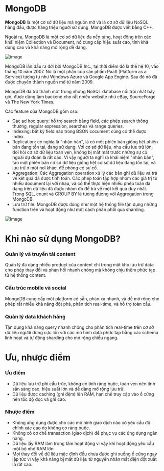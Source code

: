 # MongoDB 

**MongoDB** là một cơ sở dữ liệu mã nguồn mở và là cơ sở dữ liệu NoSQL hàng đầu, được hàng triệu người sử dụng. MongoDB được viết bằng C++.

Ngoài ra, MongoDB là một cơ sở dữ liệu đa nền tảng, hoạt động trên các khái niệm Collection và Document, nó cung cấp hiệu suất cao, tính khả dụng cao và khả năng mở rộng dễ dàng.

![image](https://user-images.githubusercontent.com/111716161/190937097-c8202fa0-5feb-4f68-88f3-0d9080535c77.png)

MongoDB lần đầu ra đời bởi MongoDB Inc., tại thời điểm đó là thế hệ 10, vào tháng 10 năm 2007. Nó là một phần của sản phẩm PaaS (Platform as a Service) tương tự như Windows Azure và Google App Engine. Sau đó nó đã được chuyển thành nguồn mở từ năm 2009. 

MongoDB đã trở thành một trong những NoSQL database nổi trội nhất bấy giờ, được dùng làm backend cho rất nhiều website như eBay, SourceForge và The New York Times. 

Các feature của MongoDB gồm cso:
- Các ad hoc query: hỗ trợ search bằng field, các phép search thông thường, regular expression, searches và range queries.
- Indexing: bất kỳ field nào trong BSON cocument cũng có thể được index.
- Replication: có nghĩa là "nhân bản", là có một phiên bản giống hệt phiên bản đang tồn tại, đang sử dụng. Với cơ sở dữ liệu, nhu cầu lưu trữ lớn, đòi hỏi cơ sở dữ liệu toàn vẹn, không bị mất mát trước những sự cố ngoài dự đoán là rất cao. Vì vậy người ta nghĩ ra khái niệm "nhân bản", tạo một phiên bản cơ sở dữ liệu giống hệt cơ sở dữ liệu đang tồn tại, và lưu trữ ở một nơi khác, đề phòng có sự cố.
- Aggregation: Các Aggregation operation xử lý các bản ghi dữ liệu và trả về kết quả đã được tính toán. Các phép toán tập hợp nhóm các giá trị từ nhiều document lại với nhau, và có thể thực hiện nhiều phép toán đa dạng trên dữ liệu đã được nhóm đó để trả về một kết quả duy nhất. Trong SQL, count và GROUP BY là tương đương với Aggregation trong MongoDB.
- Lưu trữ file: MongoDB được dùng như một hệ thống file tận dụng những function trên và hoạt động như một cách phân phối qua sharding.

![image](https://user-images.githubusercontent.com/111716161/190937073-cb966be1-1e63-41e2-b3cd-05c2aa0eab7f.png)

# Khi nào sử dụng MongoDB?
### Quản lý và truyền tải content
Quản lý đa dạng nhiều product của content chỉ trong một kho lưu trữ data cho phép thay đổi và phản hồi nhanh chóng mà không chịu thêm phức tạp từ hệ thống content.

### Cấu trúc mobile và social
MongoDB cung cấp một platform có sẵn, phản xạ nhanh, và dễ mở rộng cho phép rất nhiều khả năng đột phá, phân tích real-time, và hỗ trợ toàn cầu. 

### Quản lý data khách hàng
Tận dụng khả năng query nhanh chóng cho phân tích real-time trên cơ sở dữ liệu người dùng cực lớn với các mô hình data phức tạp bằng các schema linh hoạt và tự động sharding cho mở rộng chiều ngang.

# Ưu, nhược điểm
### Ưu điểm
- Dữ liệu lưu trữ phi cấu trúc, không có tính ràng buộc, toàn vẹn nên tính sẵn sàng cao, hiệu suất lớn và dễ dàng mở rộng lưu trữ. 
- Dữ liệu được caching (ghi đệm) lên RAM, hạn chế truy cập vào ổ cứng nên tốc độ đọc và ghi cao.

### Nhược điểm
- Không ứng dụng được cho các mô hình giao dịch nào có yêu cầu độ chính xác cao do không có ràng buộc. 
- Không có cơ chế transaction (giao dịch) để phục vụ các ứng dụng ngân hàng. 
- Dữ liệu lấy RAM làm trọng tâm hoạt động vì vậy khi hoạt động yêu cầu một bộ nhớ RAM lớn.
- Mọi thay đổi về dữ liệu mặc định đều chưa được ghi xuống ổ cứng ngay lập tức vì vậy khả năng bị mất dữ liệu từ nguyên nhân mất điện đột xuất là rất cao. 
